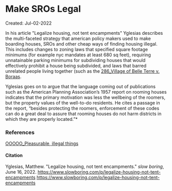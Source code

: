 # Make SROs Legal
Created: Jul-02-2022


In his article "Legalize housing, not tent encampments" Yglesias describes the multi-faceted strategy that american policy makers used to make boarding houses, SROs and other cheap ways of finding housing illegal. This includes changes to zoning laws that specified square footage minimums (for example nyc mandates at least 680 sq feet), requiring unnatainable parking minimums for subdividing houses that would effectively prohibit a house being subdivided, and laws that barred unrelated people living together (such as the [286_Village of Belle Terre v. Boraas](286_Village%20of%20Belle%20Terre%20v.%20Boraas.md).  

Yglesias goes on to argue that the language coming out of publications such as the American Planning Association’s 1957 report on rooming houses indicates that the primary motivation was less the wellbeing of the roomers, but the property values of the well-to-do residents. He cites a passage in the report, “besides protecting the roomers, enforcement of these codes can do a great deal to assure that rooming houses do not harm districts in which they are properly located.”*

### References
[OOOOO_Pleasurable, illegal things](OOOOO_Pleasurable,%20illegal%20things.md)

#### Citation
Yglesias, Matthew. "Legalize housing, not tent encampments." *slow boring*, June 16, 2022. https://www.slowboring.com/p/legalize-housing-not-tent-encampments
https://www.slowboring.com/p/legalize-housing-not-tent-encampments

